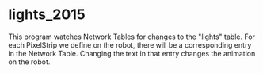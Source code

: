 # lights_2015

This program watches Network Tables for changes to the "lights" table.
For each PixelStrip we define on the robot, there will be a corresponding
entry in the Network Table.  Changing the text in that entry changes
the animation on the robot.
